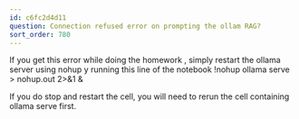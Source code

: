 ```yaml
---
id: c6fc2d4d11
question: Connection refused error on prompting the ollam RAG?
sort_order: 780
---
```


If you get this error while doing the homework , simply restart the ollama server using nohup y running this line of the notebook !nohup ollama serve > nohup.out 2>&1 &

If you do stop and restart the cell, you will need to rerun the cell containing ollama serve first.

